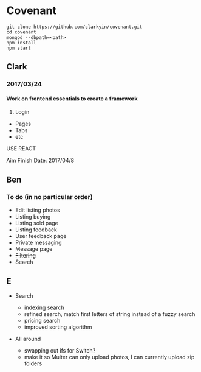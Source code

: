 # Covenant

```
git clone https://github.com/clarkyin/covenant.git
cd covenant
mongod --dbpath=<path>
npm install
npm start
```

## Clark
### 2017/03/24
#### Work on frontend essentials to create a framework

1. Login
* Pages
* Tabs
* etc

USE REACT

Aim Finish Date: 2017/04/8

## Ben
### To do (in no particular order)
* Edit listing photos
* Listing buying
* Listing sold page
* Listing feedback
* User feedback page
* Private messaging
* Message page
* ~~Filtering~~
* ~~Search~~


## E
* Search
  * indexing search
  * refined search, match first letters of string instead of a fuzzy search
  * pricing search
  * improved sorting algorithm

* All around

  * swapping out ifs for Switch? 
  * make it so Multer can only upload photos, I can currently upload zip folders
